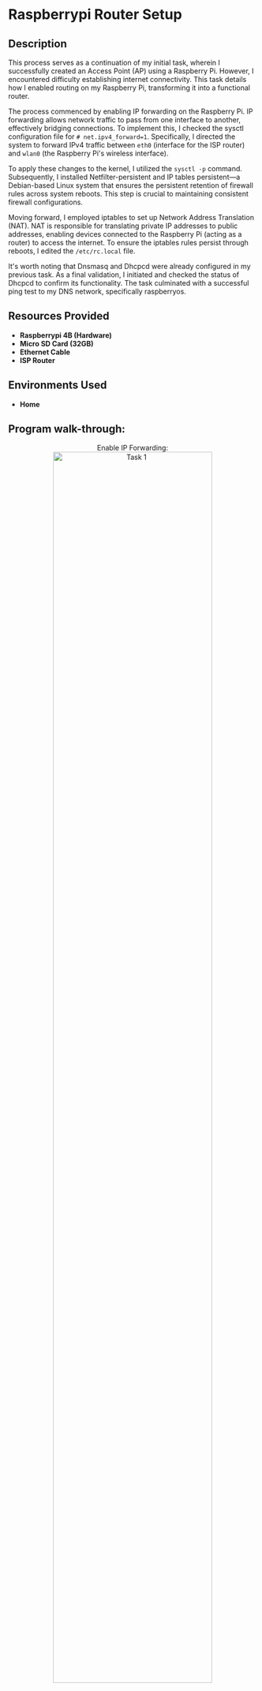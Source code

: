<h1>Raspberrypi Router Setup</h1>
<h2>Description</h2>

This process serves as a continuation of my initial task, wherein I successfully created an Access Point (AP) using a Raspberry Pi. However, I encountered difficulty establishing internet connectivity. This task details how I enabled routing on my Raspberry Pi, transforming it into a functional router.

The process commenced by enabling IP forwarding on the Raspberry Pi. IP forwarding allows network traffic to pass from one interface to another, effectively bridging connections. To implement this, I checked the sysctl configuration file for `# net.ipv4_forward=1`. Specifically, I directed the system to forward IPv4 traffic between `eth0` (interface for the ISP router) and `wlan0` (the Raspberry Pi's wireless interface).

To apply these changes to the kernel, I utilized the `sysctl -p` command. Subsequently, I installed Netfilter-persistent and IP tables persistent—a Debian-based Linux system that ensures the persistent retention of firewall rules across system reboots. This step is crucial to maintaining consistent firewall configurations.

Moving forward, I employed iptables to set up Network Address Translation (NAT). NAT is responsible for translating private IP addresses to public addresses, enabling devices connected to the Raspberry Pi (acting as a router) to access the internet. To ensure the iptables rules persist through reboots, I edited the `/etc/rc.local` file.

It's worth noting that Dnsmasq and Dhcpcd were already configured in my previous task. As a final validation, I initiated and checked the status of Dhcpcd to confirm its functionality. The task culminated with a successful ping test to my DNS network, specifically raspberryos.


<h2>Resources Provided</h2>

- <b>Raspberrypi 4B (Hardware)</b> 
- <b>Micro SD Card (32GB)</b>
- <b>Ethernet Cable</b>
- <b>ISP Router</b>

<h2>Environments Used </h2>

- <b>Home </b>

<h2>Program walk-through:</h2>

<p align="center">
Enable IP Forwarding: <br/>
<img src="https://i.imgur.com/XKDcuy4.png?1" height="80%" width="80%" alt="Task 1"/>
<br />
  <img src="https://i.imgur.com/P3B8kBu.png?1" height="80%" width="80%" alt="Task 1"/><br/>
   <img src="https://i.imgur.com/ymdcage.png?1" height="80%" width="80%" alt="Task 1"/>
  
  
<br />
Install Netfilter-Persistent And IP Tables Persistent:  <br/>
<img src="https://i.imgur.com/YM1weOZ.png?1" height="80%" width="80%" alt="Task 2"/>
<br />
<br />
Using IP Tables To Set Up NAT: <br/>
<img src="https://i.imgur.com/WbLEzGc.png?1" height="80%" width="80%" alt="Task 3"/><br/>
<img src="https://i.imgur.com/gTpdfnW.png?1" height="80%" width="80%" alt="Task 3"/><br/>
<img src="https://i.imgur.com/8kQewfW.png?1" height="80%" width="80%" alt="Task 3"/>
<br />
Start And Check Dhcpcd Status:  <br/>
<img src="" height="80%" width="80%" alt="Task 4"/>
<br /><img src="https://i.imgur.com/V14D9wY.png?1" height="80%" width="80%" alt="Task 4"/>
<br />
<br />
Reboot Raspberrypi:  <br/>
<img src="https://i.imgur.com/dAI3zg2.png?1" height="80%" width="80%" alt="Task 5"/>

<br />
Checking Connectivity:  <br/>
<img src="https://i.imgur.com/1TKXfia.png?1" height="80%" width="80%" alt="Task 6"/>
<br /><img src="https://i.imgur.com/E257snW.png?1" height="80%" width="80%" alt="Task 6"/>
<br />

</p>
